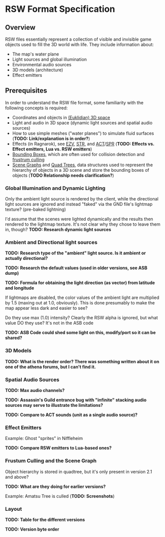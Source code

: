 # RSW Format Specification

## Overview

RSW files essentially represent a collection of visible and invisible game objects used to fill the 3D world with life. They include information about:

* The map's water plane
* Light sources and global illumination
* Environmental audio sources
* 3D models (architecture)
* Effect emitters

## Prerequisites

In order to understand the RSW file format, some familiarity with the following concepts is required:

* Coordinates and objects in [(Euklidian) 3D space](https://en.wikipedia.org/wiki/Euclidean_space)
* Light and audio in 3D space (dynamic light sources and spatial audio sources)
* How to use simple meshes ("water planes") to simulate fluid surfaces (**TODO: Link/explanation is in order?**)
* Effects (in Ragnarok), see [EZV](EZV.MD), [STR](STR.MD), and [ACT](ACT.MD)/[SPR](SPR) (**TODO: Effects vs. Effect emitters, Lua vs. RSW emitters**)
* [Bounding Boxes](https://en.wikipedia.org/wiki/Minimum_bounding_box), which are often used for collision detection and [frustrum culling](https://en.wikipedia.org/wiki/Hidden-surface_determination)
* [Scene Graphs](https://en.wikipedia.org/wiki/Scene_graph) and [Quad Trees](https://en.wikipedia.org/wiki/Quadtree), data structures used to represent the hierarchy of objects in a 3D scene and store the bounding boxes of objects (**TODO Relationship needs clarification?**)

### Global Illumination and Dynamic Lighting

Only the ambient light source is rendered by the client, while the directional  light sources are ignored and instead "faked" via the GND file's lightmap texture? (pre-baked lightning)

I'd assume that the scenes were lighted dynamically and the results then rendered to the lightmap texture. It's not clear why they chose to leave them in, though? **TODO: Research dynamic light sources**

### Ambient and Directional light sources

**TODO: Research type of the "ambient" light source. Is it ambient or actually directional?**

**TODO: Research the default values (used in older versions, see ASB dump)**

**TODO: Formula for obtaining the light direction (as vector) from latitude and longitude**

If lightmaps are disabled, the color values of the ambient light are multiplied by 1.5 (maxing out at 1.0, obviously). This is done presumably to make the map appear less dark and easier to see?

Do they use max (1.0) intensity? Clearly the RSW alpha is ignored, but what value DO they use? It's not in the ASB code

**TODO: ASB Code could shed some light on this, modify/port so it can be shared?**

### 3D Models

**TODO: What is the render order? There was something written about it on one of the athena forums, but I can't find it.**

### Spatial Audio Sources

**TODO: Max audio channels?**

**TODO: Assassin's Guild entrance bug with "infinite" stacking audio sources may serve to illustrate the limitations?**

**TODO: Compare to ACT sounds (unit as a single audio source)?**

### Effect Emitters

Example: Ghost "sprites" in Niffleheim

**TODO: Compare RSW emitters to Lua-based ones?**

### Frustum Culling and the Scene Graph

Object hierarchy is stored in quadtree, but it's only present in version 2.1 and above?

**TODO: What are they doing for earlier versions?**

Example: Amatsu Tree is culled (**TODO: Screenshots**)

### Layout

**TODO: Table for the different versions**

**TODO: Version byte order**